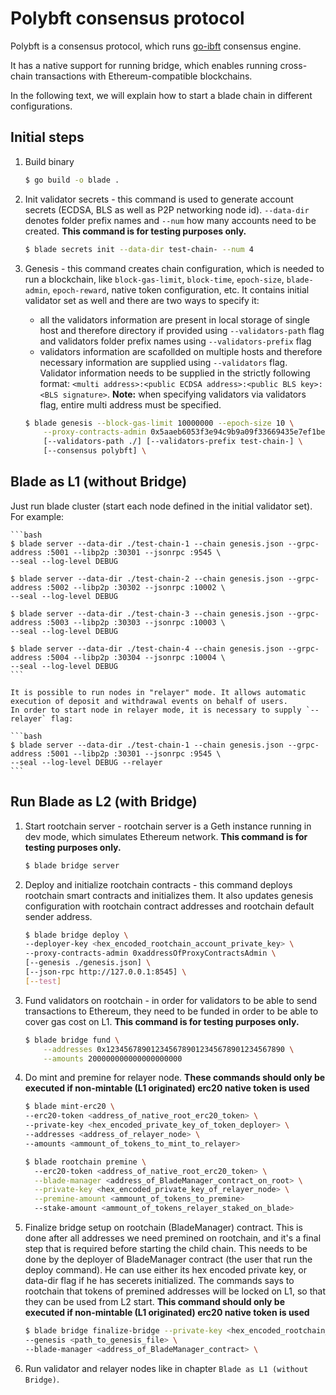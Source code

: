 
# Polybft consensus protocol

Polybft is a consensus protocol, which runs [go-ibft](https://github.com/0xPolygon/go-ibft) consensus engine.

It has a native support for running bridge, which enables running cross-chain transactions with Ethereum-compatible blockchains.

In the following text, we will explain how to start a blade chain in different configurations.

## Initial steps

1. Build binary

    ```bash
    $ go build -o blade .
    ```

2. Init validator secrets - this command is used to generate account secrets (ECDSA, BLS as well as P2P networking node id). `--data-dir` denotes folder prefix names and `--num` how many accounts need to be created. **This command is for testing purposes only.**

    ```bash
    $ blade secrets init --data-dir test-chain- --num 4
    ```

3. Genesis -  this command creates chain configuration, which is needed to run a blockchain, like `block-gas-limit`, `block-time`, `epoch-size`, `blade-admin`, `epoch-reward`, native token configuration, etc. It contains initial validator set as well and there are two ways to specify it:
   - all the validators information are present in local storage of single host and therefore directory if provided using `--validators-path` flag and validators folder prefix names using `--validators-prefix` flag
   - validators information are scafollded on multiple hosts and therefore necessary information are supplied using `--validators` flag. Validator information needs to be supplied in the strictly following format:
   `<multi address>:<public ECDSA address>:<public BLS key>:<BLS signature>`.
    **Note:** when specifying validators via validators flag, entire multi address must be specified.

    ```bash
    $ blade genesis --block-gas-limit 10000000 --epoch-size 10 \
        --proxy-contracts-admin 0x5aaeb6053f3e94c9b9a09f33669435e7ef1beaed \
        [--validators-path ./] [--validators-prefix test-chain-] \
        [--consensus polybft] \
    ```

## Blade as L1 (without Bridge)
Just run blade cluster (start each node defined in the initial validator set). For example:

    ```bash
    $ blade server --data-dir ./test-chain-1 --chain genesis.json --grpc-address :5001 --libp2p :30301 --jsonrpc :9545 \
    --seal --log-level DEBUG

    $ blade server --data-dir ./test-chain-2 --chain genesis.json --grpc-address :5002 --libp2p :30302 --jsonrpc :10002 \
    --seal --log-level DEBUG

    $ blade server --data-dir ./test-chain-3 --chain genesis.json --grpc-address :5003 --libp2p :30303 --jsonrpc :10003 \
    --seal --log-level DEBUG
    
    $ blade server --data-dir ./test-chain-4 --chain genesis.json --grpc-address :5004 --libp2p :30304 --jsonrpc :10004 \
    --seal --log-level DEBUG
    ```

    It is possible to run nodes in "relayer" mode. It allows automatic execution of deposit and withdrawal events on behalf of users.
    In order to start node in relayer mode, it is necessary to supply `--relayer` flag:

    ```bash
    $ blade server --data-dir ./test-chain-1 --chain genesis.json --grpc-address :5001 --libp2p :30301 --jsonrpc :9545 \
    --seal --log-level DEBUG --relayer
    ```

## Run Blade as L2 (with Bridge)
1. Start rootchain server - rootchain server is a Geth instance running in dev mode, which simulates Ethereum network. **This command is for testing purposes only.**

    ```bash
    $ blade bridge server
    ```

2. Deploy and initialize rootchain contracts - this command deploys rootchain smart contracts and initializes them. It also updates genesis configuration with rootchain contract addresses and rootchain default sender address.

    ```bash
    $ blade bridge deploy \
    --deployer-key <hex_encoded_rootchain_account_private_key> \
    --proxy-contracts-admin 0xaddressOfProxyContractsAdmin \
    [--genesis ./genesis.json] \
    [--json-rpc http://127.0.0.1:8545] \
    [--test]
    ```
3. Fund validators on rootchain - in order for validators to be able to send transactions to Ethereum, they need to be funded in order to be able to cover gas cost on L1. **This command is for testing purposes only.**

    ```bash
    $ blade bridge fund \
        --addresses 0x1234567890123456789012345678901234567890 \
        --amounts 200000000000000000000
    ```

4. Do mint and premine for relayer node. **These commands should only be executed if non-mintable (L1 originated) erc20 native token is used**

    ```bash
    $ blade mint-erc20 \ 
    --erc20-token <address_of_native_root_erc20_token> \
    --private-key <hex_encoded_private_key_of_token_deployer> \
    --addresses <address_of_relayer_node> \
    --amounts <ammount_of_tokens_to_mint_to_relayer>
    ```

     ```bash
    $ blade rootchain premine \ 
       --erc20-token <address_of_native_root_erc20_token> \
       --blade-manager <address_of_BladeManager_contract_on_root> \
       --private-key <hex_encoded_private_key_of_relayer_node> \
       --premine-amount <ammount_of_tokens_to_premine>
       --stake-amount <ammount_of_tokens_relayer_staked_on_blade>
    ```

5. Finalize bridge setup on rootchain (BladeManager) contract. This is done after all addresses we need premined on rootchain, and it's a final step that is required before starting the child chain. This needs to be done by the deployer of BladeManager contract (the user that run the deploy command). He can use either its hex encoded private key, or data-dir flag if he has secerets initialized. The commands says to rootchain that tokens of premined addresses will be locked on L1, so that they can be used from L2 start. **This command should only be executed if non-mintable (L1 originated) erc20 native token is used**

    ```bash
    $ blade bridge finalize-bridge --private-key <hex_encoded_rootchain_account_private_key_of_supernetManager_deployer> \
    --genesis <path_to_genesis_file> \
    --blade-manager <address_of_BladeManager_contract> \
    ```
6. Run validator and relayer nodes like in chapter `Blade as L1 (without Bridge)`.
